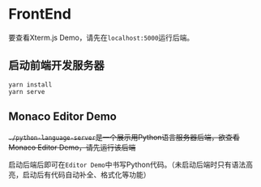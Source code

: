 # FrontEnd

要查看Xterm.js Demo，请先在`localhost:5000`运行后端。

## 启动前端开发服务器

```shell
yarn install
yarn serve
```

## Monaco Editor Demo

<del>`./python-language-server`是一个展示用Python语言服务器后端，欲查看Monaco Editor Demo，请先运行该后端</del>

启动后端后即可在`Editor Demo`中书写Python代码。（未启动后端时只有语法高亮，启动后有代码自动补全、格式化等功能）

